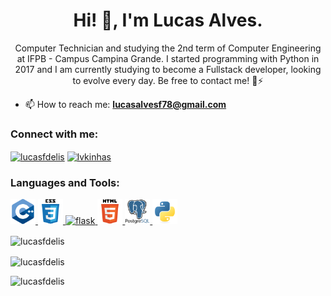 <h1 align="center">Hi! 👋, I'm Lucas Alves.</h1>
<p align="center">Computer Technician and studying the 2nd term of Computer Engineering at IFPB - Campus Campina Grande. I started programming with Python in 2017 and I am currently studying to become a Fullstack developer, looking to evolve every day. Be free to contact me! 🤝⚡</p>

- 📫 How to reach me: **lucasalvesf78@gmail.com**

<h3 align="left">Connect with me:</h3>
<p align="left">
<a href="https://linkedin.com/in/lucasfdelis" target="blank"><img align="center" src="https://cdn.jsdelivr.net/npm/simple-icons@3.0.1/icons/linkedin.svg" alt="lucasfdelis" height="30" width="40" /></a>
<a href="https://instagram.com/lvkinhas" target="blank"><img align="center" src="https://cdn.jsdelivr.net/npm/simple-icons@3.0.1/icons/instagram.svg" alt="lvkinhas" height="30" width="40" /></a>
</p>

<h3 align="left">Languages and Tools:</h3>
<p align="left"> <a href="https://www.w3schools.com/cpp/" target="_blank"> <img src="https://raw.githubusercontent.com/devicons/devicon/master/icons/cplusplus/cplusplus-original.svg" alt="cplusplus" width="40" height="40"/> </a> <a href="https://www.w3schools.com/css/" target="_blank"> <img src="https://raw.githubusercontent.com/devicons/devicon/master/icons/css3/css3-original-wordmark.svg" alt="css3" width="40" height="40"/> </a> <a href="https://flask.palletsprojects.com/" target="_blank"> <img src="https://www.vectorlogo.zone/logos/pocoo_flask/pocoo_flask-icon.svg" alt="flask" width="40" height="40"/> </a> <a href="https://www.w3.org/html/" target="_blank"> <img src="https://raw.githubusercontent.com/devicons/devicon/master/icons/html5/html5-original-wordmark.svg" alt="html5" width="40" height="40"/> </a> <a href="https://www.postgresql.org" target="_blank"> <img src="https://raw.githubusercontent.com/devicons/devicon/master/icons/postgresql/postgresql-original-wordmark.svg" alt="postgresql" width="40" height="40"/> </a> <a href="https://www.python.org" target="_blank"> <img src="https://raw.githubusercontent.com/devicons/devicon/master/icons/python/python-original.svg" alt="python" width="40" height="40"/> </a> </p>

<p><img align="center" src="https://github-readme-stats.vercel.app/api/top-langs?username=lucasfdelis&show_icons=true&locale=en&layout=compact" alt="lucasfdelis" /></p>

<p><img align="center" src="https://github-readme-streak-stats.herokuapp.com/?user=lucasfdelis&" alt="lucasfdelis" /></p>

<p align="left"> <img src="https://komarev.com/ghpvc/?username=lucasfdelis&label=Profile%20views&color=0e75b6&style=flat" alt="lucasfdelis" /> </p>

